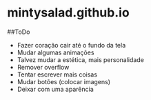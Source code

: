 # mintysalad.github.io

##ToDo
- Fazer coração cair até o fundo da tela
- Mudar algumas animações
- Talvez mudar a estética, mais personalidade
- Remover overflow
- Tentar escrever mais coisas
- Mudar botões (colocar imagens)
- Deixar com uma aparência
